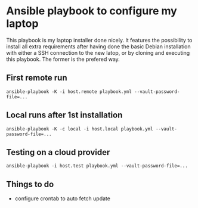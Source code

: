 # Ansible playbook to configure my laptop

This playbook is my laptop installer done nicely. It features the possibility to install all extra requirements after having done the basic Debian installation with either a SSH connection to the new latop, or by cloning and executing this playbook. The former is the prefered way.

## First remote run

`ansible-playbook -K -i host.remote playbook.yml --vault-password-file=...`

## Local runs after 1st installation

`ansible-playbook -K -c local -i host.local playbook.yml --vault-password-file=...`

## Testing on a cloud provider
`ansible-playbook -i host.test playbook.yml --vault-password-file=...`

## Things to do

- configure crontab to auto fetch update
